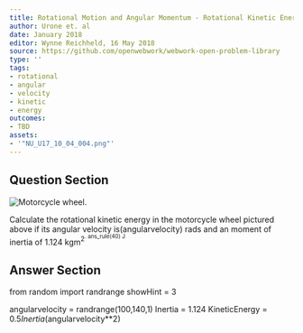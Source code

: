 ```yaml
---
title: Rotational Motion and Angular Momentum - Rotational Kinetic Energy
author: Urone et. al
date: January 2018
editor: Wynne Reichheld, 16 May 2018
source: https://github.com/openwebwork/webwork-open-problem-library
type: ''
tags:
- rotational
- angular
- velocity
- kinetic
- energy
outcomes:
- TBD
assets:
- '"NU_U17_10_04_004.png"'
---
```


## Question Section 

![Motorcycle wheel.]("NU_U17_10_04_004.png")

Calculate the rotational kinetic energy in the motorcycle wheel pictured above if its angular velocity is(angularvelocity) rads and an moment of inertia of 1.124 kgm<sup>2<sup>.
ans_rule(40) J



## Answer Section

from random import randrange
showHint = 3

angularvelocity = randrange(100,140,1)
Inertia = 1.124
KineticEnergy = 0.5*Inertia*(angularvelocity**2)